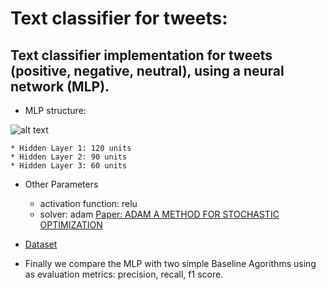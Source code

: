 # Text classifier for tweets:
## Text classifier implementation for tweets (positive, negative, neutral), using a neural network (MLP). 

* MLP structure:

![alt text](https://github.com/antok33/TweetsClassificationNN/to/NN.png) 

    * Hidden Layer 1: 120 units
    * Hidden Layer 2: 90 units
    * Hidden Layer 3: 60 units

* Other Parameters
    * activation function: relu
    * solver: adam [Paper: ADAM A METHOD FOR STOCHASTIC OPTIMIZATION](https://arxiv.org/pdf/1412.6980.pdf)
    
* [Dataset](http://alt.qcri.org/semeval2016/task4/)

* Finally we compare the MLP with two simple Baseline Agorithms using as evaluation metrics: precision, recall, f1 score.
